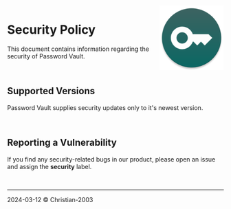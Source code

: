 <img src="docs/img/icon.png" height="150" align="right">

# Security Policy
This document contains information regarding the security of Password Vault.

<br/>

## Supported Versions
Password Vault supplies security updates only to it's newest version.

<br/>

## Reporting a Vulnerability
If you find any security-related bugs in our product, please open an issue and assign the **security** label.

<br/>

***
2024-03-12
&copy; Christian-2003  
